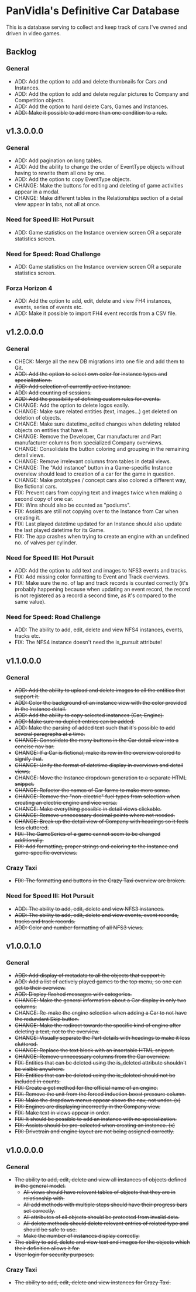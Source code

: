 # PanVidla's Definitive Car Database
This is a database serving to collect and keep track of cars I've owned and driven in video games.

## Backlog
### General
* ADD: Add the option to add and delete thumbnails for Cars and Instances.
* ADD: Add the option to add and delete regular pictures to Company and Competition objects.
* ADD: Add the option to hard delete Cars, Games and Instances.
* ~~ADD: Make it possible to add more than one condition to a rule.~~

## v1.3.0.0.0
### General
* ADD: Add pagination on long tables.
* ADD: Add the ability to change the order of EventType objects without having to rewrite them all one by one.
* ADD: Add the option to copy EventType objects.
* CHANGE: Make the buttons for editing and deleting of game activities appear in a modal.
* CHANGE: Make different tables in the Relationships section of a detail view appear in tabs, not all at once.

### Need for Speed III: Hot Pursuit
* ADD: Game statistics on the Instance overview screen OR a separate statistics screen.

### Need for Speed: Road Challenge
* ADD: Game statistics on the Instance overview screen OR a separate statistics screen.

### Forza Horizon 4
* ADD: Add the option to add, edit, delete and view FH4 instances, events, series of events etc.
* ADD: Make it possible to import FH4 event records from a CSV file.

## v1.2.0.0.0
### General
* CHECK: Merge all the new DB migrations into one file and add them to Git.
* ~~ADD: Add the option to select own color for instance types and specializations.~~
* ~~ADD: Add selection of currently active Instance.~~
* ~~ADD: Add counting of sessions.~~
* ~~ADD: Add the possibility of defining custom rules for events.~~
* CHANGE: Add the option to delete logos easily.
* CHANGE: Make sure related entities (text, images...) get deleted on deletion of objects.
* CHANGE: Make sure datetime_edited changes when deleting related objects on entities that have it.
* CHANGE: Remove the Developer, Car manufacturer and Part manufacturer columns from specialized Company overviews.
* CHANGE: Consolidate the button coloring and grouping in the remaining detail views.
* CHANGE: Remove irrelevant columns from tables in detail views.
* CHANGE: The "Add instance" button in a Game-specific Instance overview should lead to creation of a car for the game in question.
* CHANGE: Make prototypes / concept cars also colored a different way, like fictional cars.
* FIX: Prevent cars from copying text and images twice when making a second copy of one car.
* FIX: Wins should also be counted as "podiums".
* FIX: Assists are still not copying over to the Instance from Car when creating it.
* FIX: Last played datetime updated for an Instance should also update the last played datetime for its Game.
* FIX: The app crashes when trying to create an engine with an undefined no. of valves per cylinder.

### Need for Speed III: Hot Pursuit
* ADD: Add the option to add text and images to NFS3 events and tracks.
* FIX: Add missing color formatting to Event and Track overviews.
* FIX: Make sure the no. of lap and track records is counted correctly (it's probably happening because when updating an event record, the record is not registered as a record a second time, as it's compared to the same value).

### Need for Speed: Road Challenge
* ADD: The ability to add, edit, delete and view NFS4 instances, events, tracks etc.
* FIX: The NFS4 instance doesn't need the is_pursuit attribute!

## v1.1.0.0.0
### General
* ~~ADD: Add the ability to upload and delete images to all the entities that support it.~~
* ~~ADD: Color the background of an instance view with the color provided in the Instance detail.~~
* ~~ADD: Add the ability to copy selected instances (Car, Engine).~~
* ~~ADD: Make sure no duplicit entries can be added.~~
* ~~ADD: Make the parsing of added text such that it's possible to add several paragraphs at a time.~~
* ~~CHANGE: Consolidate the many buttons in the Car detail view into a concise nav bar.~~
* ~~CHANGE: If a Car is fictional, make its row in the overview colored to signify that.~~
* ~~CHANGE: Unify the format of datetime display in overviews and detail views.~~
* ~~CHANGE: Move the Instance dropdown generation to a separate HTML snippet.~~
* ~~CHANGE: Refactor the names of Car forms to make more sense.~~
* ~~CHANGE: Remove the "non-electric" fuel types from selection when creating an electric engine and vice versa.~~
* ~~CHANGE: Make everything possible in detail views clickable.~~
* ~~CHANGE: Remove unnecessary decimal points where not needed.~~
* ~~CHANGE: Break up the detail view of Company with headings so it feels less cluttered.~~
* ~~FIX: The GameSeries of a game cannot seem to be changed additionally.~~
* ~~FIX: Add formatting, proper strings and coloring to the Instance and game-specific overviews.~~

### Crazy Taxi
* ~~FIX: The formatting and buttons in the Crazy Taxi overview are broken.~~

### Need for Speed III: Hot Pursuit
* ~~ADD: The ability to add, edit, delete and view NFS3 instances.~~
* ~~ADD: The ability to add, edit, delete and view events, event records, tracks and track records.~~
* ~~ADD: Color and number formatting of all NFS3 views.~~

## v1.0.0.1.0
### General
* ~~ADD: Add display of metadata to all the objects that support it.~~
* ~~ADD: Add a list of actively played games to the top menu, so one can get to their overview.~~
* ~~ADD: Display flashed messages with categories.~~
* ~~CHANGE: Make the general information about a Car display in only two columns.~~
* ~~CHANGE: Re-make the engine selection when adding a Car to not have the redundant Skip button.~~
* ~~CHANGE: Make the redirect towards the specific kind of engine after deleting a text, not to the overview.~~
* ~~CHANGE: Visually separate the Part details with headings to make it less cluttered.~~
* ~~CHANGE: Replace the text block with an insertable HTML snippet.~~
* ~~CHANGE: Remove unnecessary columns from the Car overview.~~
* ~~FIX: Entities that can be deleted using the is_deleted attribute shouldn't be visible anywhere.~~
* ~~FIX: Entities that can be deleted using the is_deleted should not be included in counts.~~
* ~~FIX: Create a get method for the official name of an engine.~~
* ~~FIX: Remove the unit from the forced induction boost pressure column.~~
* ~~FIX: Make the dropdown menus appear above the nav, not under. (x)~~
* ~~FIX: Engines are displaying incorrectly in the Company view.~~
* ~~FIX: Make text in views appear in order.~~
* ~~FIX: It should be possible to add an instance with no specialization.~~
* ~~FIX: Assists should be pre-selected when creating an instance. (x)~~
* ~~FIX: Drivetrain and engine layout are not being assigned correctly.~~

## v1.0.0.0.0
### General
* ~~The ability to add, edit, delete and view all instances of objects defined in the general model.~~
  * ~~All views should have relevant tables of objects that they are in relationship with.~~
  * ~~All add methods with multiple steps should have their progress bars set correctly.~~
  * ~~All attributes of all objects should be protected from invalid data.~~
  * ~~All delete methods should delete relevant entries of related type and should be safe to use.~~
  * ~~Make the number of instances display correctly.~~
* ~~The ability to add, delete and view text and images for the objects which their definition allows it for.~~
* ~~User login for security purposes.~~

### Crazy Taxi
* ~~The ability to add, edit, delete and view instances for Crazy Taxi.~~
